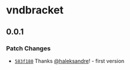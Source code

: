 # vndbracket

## 0.0.1

### Patch Changes

- [`583f180`](https://github.com/haleksandre/test-tauri/commit/583f1805d5b907fb611e12cae9ca9dc34bac5859) Thanks [@haleksandre](https://github.com/haleksandre)! - first version
